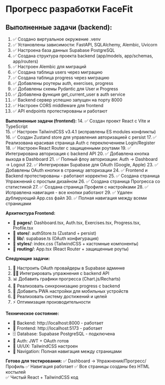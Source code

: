 # Прогресс разработки FaceFit

## Выполненные задачи (backend):
1. ✅ Создано виртуальное окружение .venv
2. ✅ Установлены зависимости: FastAPI, SQLAlchemy, Alembic, Uvicorn
3. ✅ Настроена база данных Supabase PostgreSQL
4. ✅ Создана структура проекта backend (app/models, app/schemas, app/routers)
5. ✅ Настроен Alembic для миграций
6. ✅ Создана таблица users через миграцию
7. ✅ Создана таблица progress через миграцию 
8. ✅ Добавлены роутеры auth, exercises, progress
9. ✅ Добавлены схемы Pydantic для User и Progress
10. ✅ Добавлена функция get_current_user в auth service
11. ✅ Backend сервер успешно запущен на порту 8000
12. ✅ Настроен CORS middleware для frontend
13. ✅ API endpoints протестированы и работают

**Выполненные задачи (frontend):**
14. ✅ Создан проект React с Vite и TypeScript  
15. ✅ Настроен TailwindCSS v3.4.1 (исправлены ES modules конфликты)
16. ✅ Создан Zustand store для управления авторизацией с persist
17. ✅ Реализована красивая страница Auth с переключением Login/Register  
18. ✅ Настроен React Router с защищенными роутами
19. ✅ Интегрирована авторизация с backend API
20. ✅ Добавлена кнопка выхода в Dashboard
21. ✅ Полный флоу авторизации: Auth → Dashboard → Logout
22. ✅ Интегрирован Supabase для OAuth (Google, Apple)
23. ✅ Добавлены OAuth кнопки в страницу авторизации
24. ✅ Frontend и Backend протестированы - работают корректно
25. ✅ Создана страница Упражнений с простым дизайном
26. ✅ Создана страница Прогресса со статистикой
27. ✅ Создана страница Профиля с настройками
28. ✅ Исправлена навигация - все кнопки работают
29. ✅ Удален дублирующий App.css файл
30. ✅ Полная навигация между всеми страницами

**Архитектура Frontend:**
- 📁 **pages/**: Dashboard.tsx, Auth.tsx, Exercises.tsx, Progress.tsx, Profile.tsx
- 📁 **store/**: authStore.ts (Zustand + persist)  
- 📁 **lib/**: supabase.ts (OAuth конфигурация)
- 🎨 **styles/**: index.css (TailwindCSS + кастомные компоненты)
- 🚦 **routing/**: App.tsx (React Router + защищенные роуты)

**Следующие задачи:**
1. 🔧 Настроить OAuth провайдеры в Supabase админке
2. 🧘‍♀️ Интегрировать упражнения с backend API
3. 📊 Добавить графики прогресса (Chart.js/Recharts)  
4. 🔄 Реализовать синхронизацию progress с backend
5. 📱 Добавить PWA настройки для мобильных устройств
6. 🎯 Реализовать систему достижений и целей
7. ⚡ Оптимизация производительности

**Техническое состояние:**
- 🚀 Backend: http://localhost:8000 - работает
- 🎨 Frontend: http://localhost:5173 - работает  
- 🗄️ Database: Supabase PostgreSQL - подключена
- 🔐 Auth: JWT + OAuth готов
- 🎨 UI/UX: TailwindCSS настроен
- 📱 Navigation: Полная навигация между страницами

**Готово для тестирования:**
✅ Dashboard → Упражнения/Прогресс/Профиль ✅ Навигация работает
✅ Все страницы созданы без HTML костылей  
✅ Чистый React + TailwindCSS код 